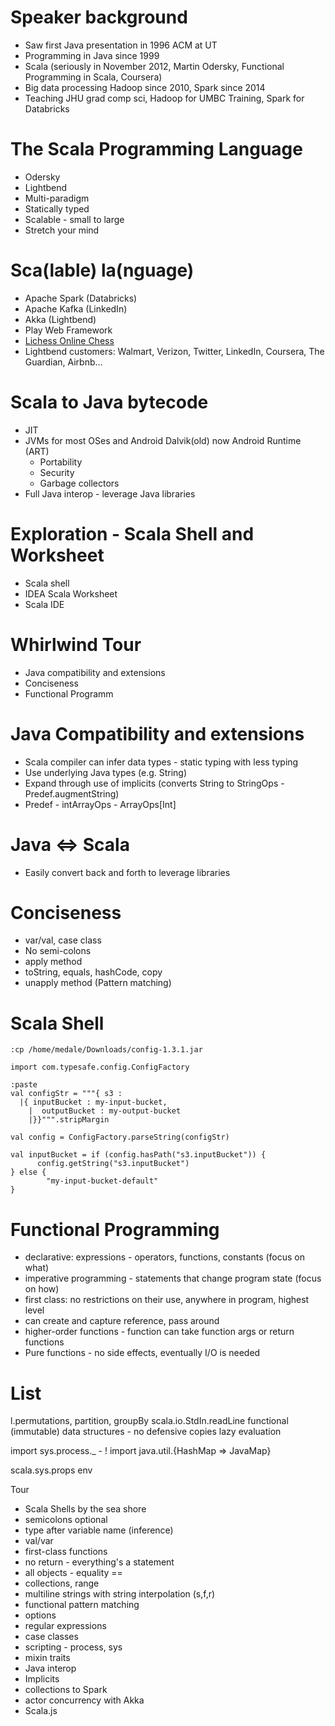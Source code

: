# Speaker background
* Saw first Java presentation in 1996 ACM at UT
* Programming in Java since 1999
* Scala (seriously in November 2012, Martin Odersky, Functional Programming in Scala, Coursera)
* Big data processing Hadoop since 2010, Spark since 2014
* Teaching JHU grad comp sci, Hadoop for UMBC Training, Spark for Databricks

# The Scala Programming Language
* Odersky
* Lightbend
* Multi-paradigm
* Statically typed
* Scalable - small to large
* Stretch your mind

# Sca\(lable\) la\(nguage\)

* Apache Spark (Databricks)
* Apache Kafka (LinkedIn)
* Akka (Lightbend)
* Play Web Framework
* [Lichess Online Chess](https://en.lichess.org/)
* Lightbend customers: Walmart, Verizon, Twitter, LinkedIn, Coursera, The Guardian, Airbnb...

# Scala to Java bytecode
* JIT
* JVMs for most OSes and Android Dalvik(old) now Android Runtime (ART)
     * Portability
     * Security
     * Garbage collectors
* Full Java interop - leverage Java libraries

# Exploration - Scala Shell and Worksheet
* Scala shell
* IDEA Scala Worksheet
* Scala IDE

# Whirlwind Tour
* Java compatibility and extensions
* Conciseness
* Functional Programm

# Java Compatibility and extensions
* Scala compiler can infer data types - static typing with less typing
* Use underlying Java types (e.g. String)
* Expand through use of implicits (converts String to StringOps - Predef.augmentString)
* Predef - intArrayOps - ArrayOps[Int]

# Java <=> Scala
* Easily convert back and forth to leverage libraries

# Conciseness
* var/val, case class
* No semi-colons
* apply method
* toString, equals, hashCode, copy
* unapply method (Pattern matching)

# Scala Shell
```
:cp /home/medale/Downloads/config-1.3.1.jar

import com.typesafe.config.ConfigFactory

:paste
val configStr = """{ s3 :
  |{ inputBucket : my-input-bucket,
    |  outputBucket : my-output-bucket
    |}}""".stripMargin

val config = ConfigFactory.parseString(configStr)

val inputBucket = if (config.hasPath("s3.inputBucket")) {
      config.getString("s3.inputBucket")
} else {
        "my-input-bucket-default"
}
```

# Functional Programming
* declarative: expressions - operators, functions, constants (focus on what)
* imperative programming - statements that change program state (focus on how)
* first class: no restrictions on their use, anywhere in program, highest level
* can create and capture reference, pass around
* higher-order functions - function can take function args or return functions
* Pure functions - no side effects, eventually I/O is needed

# List
l.permutations, partition, groupBy
scala.io.StdIn.readLine
functional (immutable) data structures - no defensive copies
lazy evaluation

import sys.process._ - !
import java.util.{HashMap => JavaMap}

scala.sys.props env

Tour
* Scala Shells by the sea shore
* semicolons optional
* type after variable name (inference)
* val/var
* first-class functions
* no return - everything's a statement
* all objects - equality ==
* collections, range
* multiline strings with string interpolation (s,f,r)
* functional pattern matching
* options
* regular expressions
* case classes
* scripting - process, sys
* mixin traits
* Java interop
* Implicits
* collections to Spark
* actor concurrency with Akka
* Scala.js
